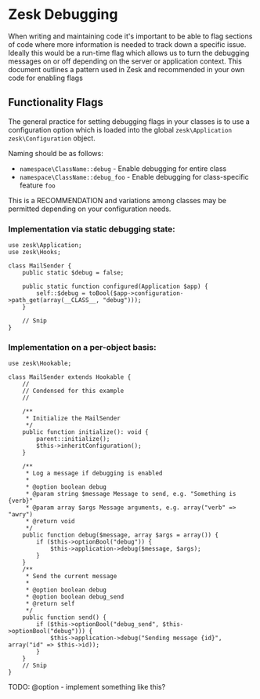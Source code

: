 # Zesk Debugging

When writing and maintaining code it's important to be able to flag sections of code where more information is needed to
track down a specific issue. Ideally this would be a run-time flag which allows us to turn the debugging messages on or
off depending on the server or application context. This document outlines a pattern used in Zesk and recommended in
your own code for enabling flags

## Functionality Flags

The general practice for setting debugging flags in your classes is to use a configuration option which is loaded into
the global `zesk\Application` `zesk\Configuration` object.

Naming should be as follows:

- `namespace\ClassName::debug` - Enable debugging for entire class
- `namespace\ClassName::debug_foo` - Enable debugging for class-specific feature `foo`

This is a RECOMMENDATION and variations among classes may be permitted depending on your configuration needs.

### Implementation via static debugging state:

	use zesk\Application;
	use zesk\Hooks;
	
    class MailSender {
		public static $debug = false;
		
		public static function configured(Application $app) {
			self::$debug = toBool($app->configuration->path_get(array(__CLASS__, "debug")));
		}
		
		// Snip
	}

### Implementation on a per-object basis:

	use zesk\Hookable;
	
    class MailSender extends Hookable {
		//
		// Condensed for this example
		//
		
		/**
		 * Initialize the MailSender
		 */
		public function initialize(): void {
			parent::initialize();
			$this->inheritConfiguration();
		}
		
		/**
		 * Log a message if debugging is enabled
		 *
		 * @option boolean debug 
		 * @param string $message Message to send, e.g. "Something is {verb}"
		 * @param array $args Message arguments, e.g. array("verb" => "awry")
		 * @return void
		 */
		public function debug($message, array $args = array()) {
			if ($this->optionBool("debug")) {
				$this->application->debug($message, $args);
			}
		}
		/**
		 * Send the current message
		 *
		 * @option boolean debug 
		 * @option boolean debug_send
		 * @return self
		 */
		public function send() {
			if ($this->optionBool("debug_send", $this->optionBool("debug"))) {
				$this->application->debug("Sending message {id}", array("id" => $this->id));
			}
		}
		// Snip
	}

TODO: @option - implement something like this?

